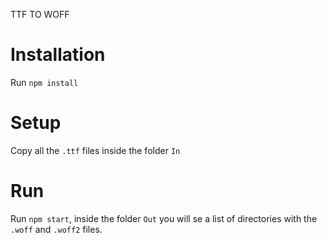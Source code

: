 TTF TO WOFF
# Installation
Run `npm install`

# Setup
Copy all the `.ttf` files inside the folder `In`

# Run
Run `npm start`, inside the folder `Out` you will se a list of directories with the `.woff` and `.woff2` files.